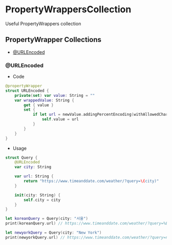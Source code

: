 # PropertyWrappersCollection

Useful PropertyWrappers collection

## PropertyWrapper Collections

- [@URLEncoded](#URLEncoded)

### @URLEncoded

- Code

```swift
@propertyWrapper
struct URLEncoded {
    private(set) var value: String = ""
    var wrappedValue: String {
        get { value }
        set {
            if let url = newValue.addingPercentEncoding(withAllowedCharacters: .urlHostAllowed) {
                self.value = url
            }
        }
    }
}
```

- Usage

```swift
struct Query {
    @URLEncoded
    var city: String

    var url: String {
        return "https://www.timeanddate.com/weather/?query=\(city)"
    }

    init(city: String) {
        self.city = city
    }
}

let koreanQuery = Query(city: "서울")
print(koreanQuery.url) // https://www.timeanddate.com/weather/?query=%EC%84%9C%EC%9A%B8

let newyorkQuery = Query(city: "New York")
print(newyorkQuery.url) // https://www.timeanddate.com/weather/?query=new%20york
```
